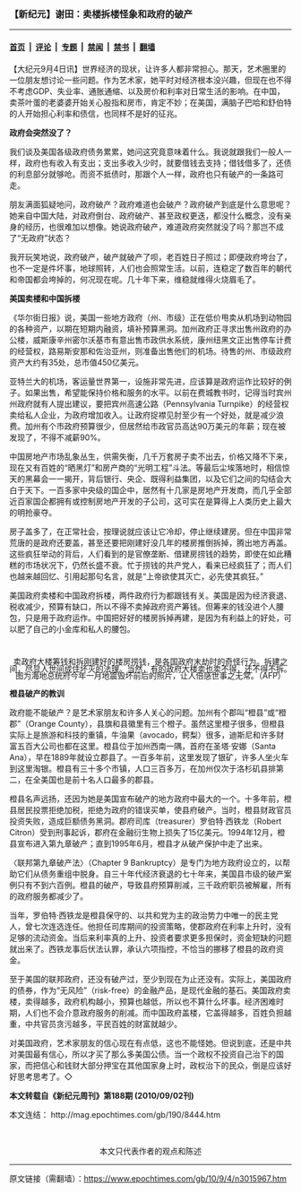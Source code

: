 ### 【新纪元】谢田：卖楼拆楼怪象和政府的破产

---

#### [首页](../../../..?n3015967) &nbsp;|&nbsp; [评论](../../../../../epoch-comment?n3015967) &nbsp;|&nbsp; [专题](../../../../../epoch-special?n3015967) &nbsp;|&nbsp; [禁闻](../../../../../epoch-news?n3015967) &nbsp;|&nbsp; [禁书](../../../../../books?n3015967) &nbsp;|&nbsp; [翻墙](https://github.com/gfw-breaker/nogfw/blob/master/README.md?n3015967)


<div class="post_content" id="artbody" itemprop="articleBody">
 <!-- article content begin -->
 <p>
  【大纪元9月4日讯】世界经济的现状，让许多人都非常担心。那天，艺术圈里的一位朋友想讨论一些问题。作为艺术家，她平时对经济根本没兴趣，但现在也不得不考虑GDP、失业率、通胀通缩、以及房价和利率对日常生活的影响。在中国，卖茶叶蛋的老婆婆开始关心股指和房市，肯定不妙；在美国，满脑子巴哈和舒伯特的人开始担心利率和债信，也同样不是好的征兆。
 </p>
 <p>
  <b>
   政府会突然没了？
  </b>
 </p>
 <p>
  我们谈及美国各级政府债务累累，她问这究竟意味着什么。我说就跟我们一般人一样，政府也有收入有支出；支出多收入少时，就要借钱去支持；借钱借多了，还债的利息部分就够呛。而资不抵债时，那跟个人一样，政府也只有破产的一条路可走。
 </p>
 <p>
  朋友满面狐疑地问，政府破产？政府难道也会破产？政府破产到底是什么意思呢？她来自中国大陆，对政府倒台、政府破产、甚至政权更迭，都没什么概念，没有亲身的经历，也很难加以想像。她说政府破产，难道政府突然就没了吗？那岂不成了“无政府”状态？
 </p>
 <p>
  我开玩笑地说，政府破产，破产就破产了呗，老百姓日子照过；即便政府垮台了，也不一定是件坏事，地球照转，人们也会照常生活。以前，连稳定了数百年的朝代和帝国都会垮掉的，何况现在呢。几十年下来，维稳就维得火烧眉毛了。
 </p>
 <p>
  <b>
   美国卖楼和中国拆楼
  </b>
 </p>
 <p>
  《华尔街日报》说，美国一些地方政府（州、市级）正在低价甩卖从机场到动物园的各种资产，以期在短期内融资，填补预算黑洞。加州政府正寻求出售州政府的办公楼，威斯康辛州密尔沃基市有意出售市政供水系统，康州纽黑文正出售停车计费的经营权，路易斯安那和佐治亚州，则准备出售他们的机场。待售的州、市级政府资产大约有35处，总市值450亿美元。
 </p>
 <p>
  亚特兰大的机场，客运量世界第一，设施非常先进，应该算是政府运作比较好的例子。如果出售，希望能保持价格和服务的水平。以前在费城教书时，记得当时宾州州政府就有人提出建议，要把宾州高速公路（Pennsylvania Turnpike）的经营权卖给私人企业，为政府增加收入。让政府捉襟见肘至少有一个好处，就是减少浪费。加州有个市政府预算很少，但居然给市政官员高达90万美元的年薪；现在被发现了，不得不减薪90%。
 </p>
 <p>
  中国房地产市场乱象丛生，供需失衡，几千万套房子卖不出去，价格又降不下来，现在又有百姓的“晒黑灯”和房产商的“光明工程”斗法。等最后尘埃落地时，相信惊天的黑幕会一一揭开，背后银行、央企、既得利益集团，以及它们之间的勾结会大白于天下。一百多家中央级的国企中，居然有十几家是房地产开发商，而几乎全部近百家国企都拥有或控制房地产开发的子公司，这可实在是算得上人类历史上最大的明抢豪夺。
 </p>
 <p>
  房子盖多了，在正常社会，按理说就应该让它冷却，停止继续建房。但在中国非常荒唐的是政府还要盖，甚至还要把刚建好没几年的楼房推倒拆掉，腾出地方再盖。这些疯狂举动的背后，人们看到的是官僚垄断、借建房捞钱的趋势，即使在如此糟糕的市场状况下，仍然长盛不衰。忙于捞钱的共产党人，看来已经疯狂了；而人们也越来越回忆、引用起那句名言，就是“上帝欲使其灭亡，必先使其疯狂。”
 </p>
 <p>
  美国政府卖楼和中国政府拆楼，两件政府行为都跟钱有关。美国是因为经济衰退、税收减少，预算有缺口，所以不得不卖掉政府资产筹钱。但筹来的钱没进个人腰包，只是用于政府运作。中国把好好的楼房拆掉再建，是因为有利益上的好处，可以肥了自己的小金库和私人的腰包。
  <br/>
  <br/>
  <!--image v 1.0-->
 </p>
 <div style="line-height: 90%; text-align: center;">
  <br/>
  <span class="bn12">
   卖政府大楼筹钱和拆刚建好的楼房捞钱，是各国政府末劫时的奇怪行为。拆建之间，尽显人世间成住坏灭的法理。当然，有的政府大楼卖也卖不得，还不得不拆。图为海地总统府今年一月地震毁坏前后的照片，让人倍感世事之无常。（AFP）
  </span>
 </div>
 <p>
  <!-- -->
 </p>
 <p>
  <b>
   橙县破产的教训
  </b>
 </p>
 <p>
  政府能不能破产？是艺术家朋友和许多人关心的问题。加州有个郡叫“橙县”或“橙郡”（Orange County），县旗和县徽里有三个橙子。虽然这里橙子很多，但橙县实际上是旅游和科技的重镇，牛油果（avocado，鳄梨）很多，迪斯尼和许多财富五百大公司也都在这里。橙县位于加州西南一隅，首府在圣塔‧安娜（Santa Ana），早在1889年就设立郡县了。一百多年前，这里发现了银矿，许多人坐火车到这里淘银。橙县有三十多个市镇，人口三百多万，在加州仅次于洛杉矶县排第二，在全美国也是前十名人口最多的郡县。
 </p>
 <p>
  橙县名声远扬，还因为她是美国宣布破产的地方政府中最大的一个。十多年前，橙县居民投票拒绝加税，拒绝为政府的错误买单，使县府破产。当时，橙县财政官员投资失败，造成巨额债务黑洞。郡府司库（treasurer）罗伯特‧西铁龙（Robert Citron）受到刑事起诉，郡府在金融衍生物上损失了15亿美元。1994年12月，橙县宣布进入第九章破产；直到1995年6月，橙县才从破产保护中走了出来。
 </p>
 <p>
  〈联邦第九章破产法〉（Chapter 9 Bankruptcy）是专门为地方政府设立的，以帮助它们从债务重组中脱身。自三十年代经济衰退的七十年来，美国县市级的破产案例只有不到六百例。橙县的破产，导致县府预算削减，三千政府职员被解雇，所有的政府服务都减少了。
 </p>
 <p>
  当年，罗伯特‧西铁龙是橙县保守的、以共和党为主的政治势力中唯一的民主党人，曾七次连选连任。他担任司库期间的投资策略，使郡政府在利率上升时，没有足够的流动资金。当后来利率真的上升、投资者要求更多担保时，资金短缺的问题就出来了。西铁龙事后伏法认罪，承认六项指控，不恰当的挪移了橙县的政府资金。
 </p>
 <p>
  至于美国的联邦政府，还没有破产过，至少到现在为止还没有。实际上，美国政府的债券，作为“无风险”（risk-free）的金融产品，是现代金融的基石。美国政府卖楼，卖得越多，政府机构越小，预算也越低，所以也不算什么坏事。经济困难时期，人们也不会介意政府服务的削减。而中国政府盖楼，它盖得越多，百姓负担越重，中共官员贪污越多，平民百姓的财富就越少。
 </p>
 <p>
  对美国政府，艺术家朋友的信心现在有点低，这也不能怪她。但说到底，还是中共对美国最有信心，所以才买了那么多美国公债。当一个政权不投资自己治下的国家，而把信心和钱财大部分押宝在其他国家身上时，政权治下的民众，倒是应该好好思考思考了。◇
 </p>
 <p>
  <b>
   本文转载自《新纪元周刊》第188期 (2010/09/02刊)
  </b>
 </p>
 <p>
  本文连结：
  <ok href=" http://mag.epochtimes.com/gb/190/8444.htm " target="_blank">
   http://mag.epochtimes.com/gb/190/8444.htm
  </ok>
 </p>
 <p>
  <font color="#ffffff">
   (http://www.dajiyuan.com)
  </font>
  <br/>
  <center>
   <font class="GY13">
    本文只代表作者的观点和陈述
   </font>
  </center>
 </p>
 <!-- article content end -->
 <div id="below_article_ad">
 </div>
</div>


---

原文链接（需翻墙）：https://www.epochtimes.com/gb/10/9/4/n3015967.htm